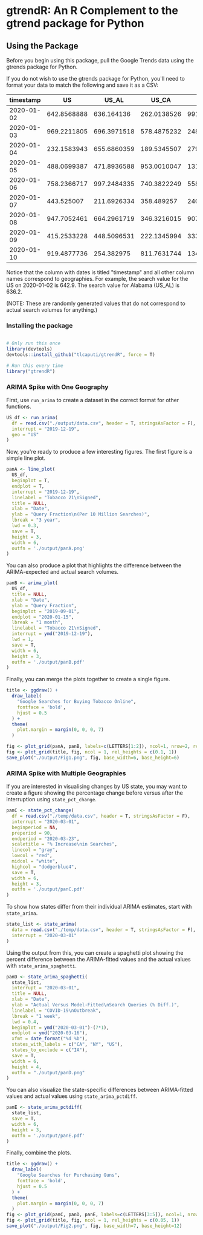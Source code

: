 # gtrendR: An R Complement to the gtrend package for Python

## Using the Package

Before you begin using this package, pull the Google Trends data using the gtrends package for Python.

If you do not wish to use the gtrends package for Python, you'll need to format your data to match the following and save it as a CSV:

|timestamp |US         |US_AL      |US_CA      |US_NY      |
|----------|-----------|-----------|-----------|-----------|
|2020-01-02|642.8568888|636.164136 |262.0138526|991.5688604|
|2020-01-03|969.2211805|696.3971518|578.4875232|248.9556789|
|2020-01-04|232.1583943|655.6860359|189.5345507|279.1872892|
|2020-01-05|488.0699387|471.8936588|953.0010047|131.028145 |
|2020-01-06|758.2366717|997.2484335|740.3822249|558.1017193|
|2020-01-07|443.525007 |211.6926334|358.489257 |240.2757544|
|2020-01-08|947.7052461|664.2961719|346.3216015|907.9927533|
|2020-01-09|415.2533228|448.5096531|222.1345994|333.3310304|
|2020-01-10|919.4877736|254.382975 |811.7631744|134.159574 |

Notice that the column with dates is titled "timestamp" and all other column names correspond to geographies. For example, the search value for the US on 2020-01-02 is 642.9. The search value for Alabama (US_AL) is 636.2.

(NOTE: These are randomly generated values that do not correspond to actual search volumes for anything.)

### Installing the package

```r

# Only run this once
library(devtools)
devtools::install_github("tlcaputi/gtrendR", force = T)

# Run this every time
library("gtrendR")

```

### ARIMA Spike with One Geography

First, use `run_arima` to create a dataset in the correct format for other functions.

```r
US_df <- run_arima(
  df = read.csv("./output/data.csv", header = T, stringsAsFactor = F),
  interrupt = "2019-12-19",
  geo = "US"
)
```

Now, you're ready to produce a few interesting figures. The first figure is a simple line plot.


```r
panA <- line_plot(
  US_df,
  beginplot = T,
  endplot = T,
  interrupt = "2019-12-19",
  linelabel = "Tobacco 21\nSigned",
  title = NULL,
  xlab = "Date",
  ylab = "Query Fraction\n(Per 10 Million Searches)",
  lbreak = "3 year",
  lwd = 0.3,
  save = T,
  height = 3,
  width = 6,
  outfn = './output/panA.png'
)
```

You can also produce a plot that highlights the difference between the ARIMA-expected and actual search volumes.

```r
panB <- arima_plot(
  US_df,
  title = NULL,
  xlab = "Date",
  ylab = "Query Fraction",
  beginplot = "2019-09-01",
  endplot = "2020-01-15",
  lbreak = "1 month",
  linelabel = "Tobacco 21\nSigned",
  interrupt = ymd("2019-12-19"),
  lwd = 1,
  save = T,
  width = 6,
  height = 3,
  outfn = './output/panB.pdf'
)
```

Finally, you can merge the plots together to create a single figure.

```r
title <- ggdraw() +
  draw_label(
    "Google Searches for Buying Tobacco Online",
    fontface = 'bold',
    hjust = 0.5
  ) +
  theme(
    plot.margin = margin(0, 0, 0, 7)
  )

fig <- plot_grid(panA, panB, labels=c(LETTERS[1:2]), ncol=1, nrow=2, rel_heights=c(1,1))
fig <- plot_grid(title, fig, ncol = 1, rel_heights = c(0.1, 1))
save_plot("./output/Fig1.png", fig, base_width=6, base_height=6)
```

<!-- ![arima-spike-onegeo](images/Fig1.png) -->


### ARIMA Spike with Multiple Geographies

If you are interested in visualising changes by US state, you may want to create a figure showing the percentage change before versus after the interruption using `state_pct_change`.


```r
panC <- state_pct_change(
  df = read.csv("./temp/data.csv", header = T, stringsAsFactor = F),
  interrupt = "2020-03-01",
  beginperiod = NA,
  preperiod = 90,
  endperiod = "2020-03-23",
  scaletitle = "% Increase\nin Searches",
  linecol = "gray",
  lowcol = "red",
  midcol = "white",
  highcol = "dodgerblue4",
  save = T,
  width = 6,
  height = 3,
  outfn = './output/panC.pdf'
)
```


To show how states differ from their individual ARIMA estimates, start with `state_arima`.

```r
state_list <- state_arima(
  data = read.csv("./temp/data.csv", header = T, stringsAsFactor = F),
  interrupt = "2020-03-01"
)
```


Using the output from this, you can create a spaghetti plot showing the percent difference between the ARIMA-fitted values and the actual values with `state_arima_spaghetti`.


```r
panD <- state_arima_spaghetti(
  state_list,
  interrupt = "2020-03-01",
  title = NULL,
  xlab = "Date",
  ylab = "Actual Versus Model-Fitted\nSearch Queries (% Diff.)",
  linelabel = "COVID-19\nOutbreak",
  lbreak = "1 week",
  lwd = 0.4,
  beginplot = ymd("2020-03-01")-(7*1),
  endplot = ymd("2020-03-16"),
  xfmt = date_format("%d %b"),
  states_with_labels = c("CA", "NY", "US"),
  states_to_exclude = c("IA"),
  save = T,
  width = 6,
  height = 4,
  outfn = "./output/panD.png"
)
```


You can also visualize the state-specific differences between ARIMA-fitted values and actual values using `state_arima_pctdiff`.

```r
panE <- state_arima_pctdiff(
  state_list,
  save = T,
  width = 6,
  height = 3,
  outfn = './output/panE.pdf'
)
```

Finally, combine the plots.


```r
title <- ggdraw() +
  draw_label(
    "Google Searches for Purchasing Guns",
    fontface = 'bold',
    hjust = 0.5
  ) +
  theme(
    plot.margin = margin(0, 0, 0, 7)
  )
fig <- plot_grid(panC, panD, panE, labels=c(LETTERS[3:5]), ncol=1, nrow=3, rel_heights=c(1.1, 1, 1.1))
fig <- plot_grid(title, fig, ncol = 1, rel_heights = c(0.05, 1))
save_plot("./output/Fig2.png", fig, base_width=7, base_height=12)
```

<!-- ![arima-spike-multigeo](images/Fig2.png) -->

